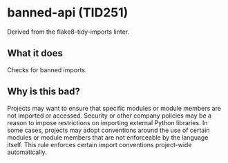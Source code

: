 # banned-api (TID251)
Derived from the flake8-tidy-imports linter.
## What it does
Checks for banned imports.
## Why is this bad?
Projects may want to ensure that specific modules or module members are
not imported or accessed.
Security or other company policies may be a reason to impose
restrictions on importing external Python libraries. In some cases,
projects may adopt conventions around the use of certain modules or
module members that are not enforceable by the language itself.
This rule enforces certain import conventions project-wide automatically.
```